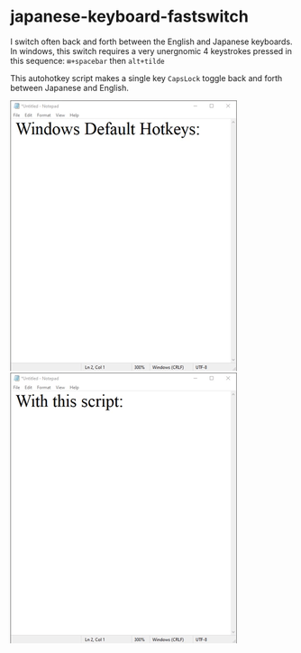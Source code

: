 # japanese-keyboard-fastswitch
I switch often back and forth between the English and Japanese keyboards.
In windows, this switch requires a very unergnomic 4 keystrokes pressed in this sequence: `⊞+spacebar` then `alt+tilde`

This autohotkey script makes a single key `CapsLock` toggle back and forth between Japanese and English.

![](default.gif) ![](better.gif)

